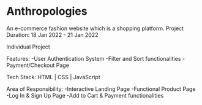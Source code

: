 # Anthropologies

An e-commerce fashion website which is a shopping platform.
Project Duration: 18 Jan 2022 - 21 Jan 2022

Individual Project

Features:
-User Authentication System
-Filter and Sort functionalities
-Payment/Checkout Page

Tech Stack: HTML | CSS | JavaScript

Area of Responsibility:
-Interactive Landing Page
-Functional Product Page
-Log In & Sign Up Page
-Add to Cart & Payment functionalities
